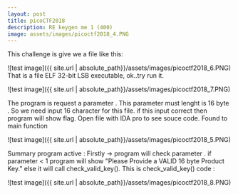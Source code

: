 ```yaml
---
layout: post
title: picoCTF2018
description: RE keygen me 1 (400)
image: assets/images/picoctf2018_4.PNG
---
```

This challenge is give we a file like this:

![test image]({{ site.url | absolute_path}}/assets/images/picoctf2018_6.PNG)
That is a file ELF 32-bit  LSB executable,
ok..try run it.

![test image]({{ site.url | absolute_path}}/assets/images/picoctf2018_7.PNG)

The program is request a parameter . This parameter must lenght is 16 byte . So we need input 16 character for this file. if this input correct then program will show flag.
Open file with IDA pro to see souce code. Found to main function 

![test image]({{ site.url | absolute_path}}/assets/images/picoctf2018_5.PNG)

Summary program active :
Firstly -> program will check parameter . if parameter < 1 program will show "Please Provide a VALID 16 byte Product Key." else it will call check_valid_key(). This is check_valid_key() code :

![test image]({{ site.url | absolute_path}}/assets/images/picoctf2018_8.PNG)






